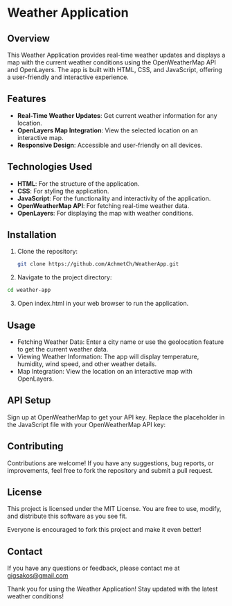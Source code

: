 # Weather Application

## Overview

This Weather Application provides real-time weather updates and displays a map with the current weather conditions using the OpenWeatherMap API and OpenLayers. The app is built with HTML, CSS, and JavaScript, offering a user-friendly and interactive experience.

## Features

- **Real-Time Weather Updates**: Get current weather information for any location.
- **OpenLayers Map Integration**: View the selected location on an interactive map.
- **Responsive Design**: Accessible and user-friendly on all devices.

## Technologies Used

- **HTML**: For the structure of the application.
- **CSS**: For styling the application.
- **JavaScript**: For the functionality and interactivity of the application.
- **OpenWeatherMap API**: For fetching real-time weather data.
- **OpenLayers**: For displaying the map with weather conditions.

## Installation

1. Clone the repository:
   ```bash
   git clone https://github.com/AchmetCh/WeatherApp.git
   ```
2. Navigate to the project directory:
```bash
cd weather-app
```
3. Open index.html in your web browser to run the application.

## Usage
- Fetching Weather Data: Enter a city name or use the geolocation feature to get the current weather data.
- Viewing Weather Information: The app will display temperature, humidity, wind speed, and other weather details.
- Map Integration: View the location on an interactive map with OpenLayers.

## API Setup
Sign up at OpenWeatherMap to get your API key.
Replace the placeholder in the JavaScript file with your OpenWeatherMap API key:

## Contributing
Contributions are welcome! If you have any suggestions, bug reports, or improvements, feel free to fork the repository and submit a pull request.

## License
This project is licensed under the MIT License. You are free to use, modify, and distribute this software as you see fit.

Everyone is encouraged to fork this project and make it even better!

## Contact
If you have any questions or feedback, please contact me at gigsakos@gmail.com

Thank you for using the Weather Application! Stay updated with the latest weather conditions!